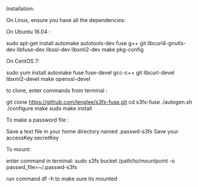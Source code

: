 


Installation: 

On Linux, ensure you have all the dependencies: 

On Ubuntu 16.04 : 

sudo apt-get install automake autotools-dev fuse g++ git libcurl4-gnutls-dev libfuse-dev libssl-dev libxml2-dev make pkg-config

On CentOS 7: 

sudo yum install automake fuse fuse-devel gcc-c++ git libcurl-devel libxml2-devel make openssl-devel 

to clone, enter commands from terminal :

git clone https://github.com/lenglee/s3fs-fuse.git
cd s3fs-fuse
./autogen.sh
./configure
make
sudo make install


To make a password file : 

Save a text file in your home directory named .passwd-s3fs 
Save your accessKey:secretKey 

To mount: 

enter command in terminal: sudo s3fs bucket /path/to/mountpoint -o passwd_file=~/.passwd-s3fs 

run command df -h to make sure its mounted



